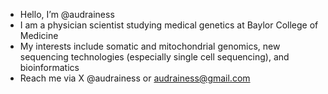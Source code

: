 - Hello, I’m @audrainess
- I am a physician scientist studying medical genetics at Baylor College of Medicine
- My interests include somatic and mitochondrial genomics, new sequencing technologies (especially single cell sequencing), and bioinformatics
- Reach me via X @audrainess or audrainess@gmail.com

<!---
audrainess/audrainess is a ✨ special ✨ repository because its `README.md` (this file) appears on your GitHub profile.
You can click the Preview link to take a look at your changes.
--->

